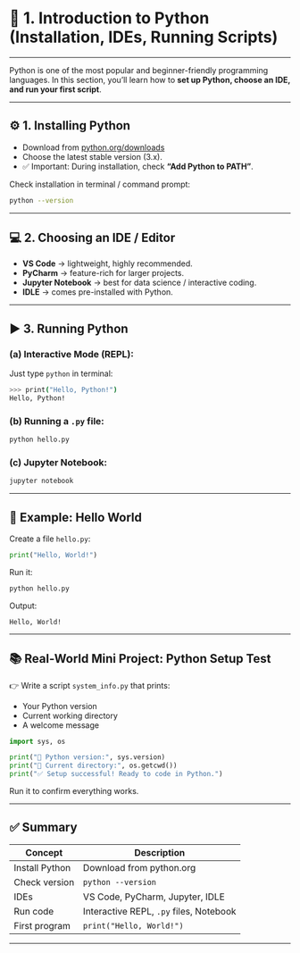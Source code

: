 # 🐍 1. Introduction to Python (Installation, IDEs, Running Scripts)

---

Python is one of the most popular and beginner-friendly programming languages. In this section, you’ll learn how to **set up Python, choose an IDE, and run your first script**.

---

## ⚙️ 1. Installing Python

* Download from [python.org/downloads](https://www.python.org/downloads/)
* Choose the latest stable version (3.x).
* ✅ Important: During installation, check **“Add Python to PATH”**.

Check installation in terminal / command prompt:

```bash
python --version
```

---

## 💻 2. Choosing an IDE / Editor

* **VS Code** → lightweight, highly recommended.
* **PyCharm** → feature-rich for larger projects.
* **Jupyter Notebook** → best for data science / interactive coding.
* **IDLE** → comes pre-installed with Python.

---

## ▶️ 3. Running Python

### (a) Interactive Mode (REPL):

Just type `python` in terminal:

```bash
>>> print("Hello, Python!")
Hello, Python!
```

### (b) Running a `.py` file:

```bash
python hello.py
```

### (c) Jupyter Notebook:

```bash
jupyter notebook
```

---

## 🧪 Example: Hello World

Create a file `hello.py`:

```python
print("Hello, World!")
```

Run it:

```bash
python hello.py
```

Output:

```
Hello, World!
```

---

## 📚 Real-World Mini Project: Python Setup Test

👉 Write a script `system_info.py` that prints:

* Your Python version
* Current working directory
* A welcome message

```python
import sys, os

print("🐍 Python version:", sys.version)
print("📂 Current directory:", os.getcwd())
print("✅ Setup successful! Ready to code in Python.")
```

Run it to confirm everything works.

---

## ✅ Summary

| Concept        | Description                             |
| -------------- | --------------------------------------- |
| Install Python | Download from python.org                |
| Check version  | `python --version`                      |
| IDEs           | VS Code, PyCharm, Jupyter, IDLE         |
| Run code       | Interactive REPL, `.py` files, Notebook |
| First program  | `print("Hello, World!")`                |

---
